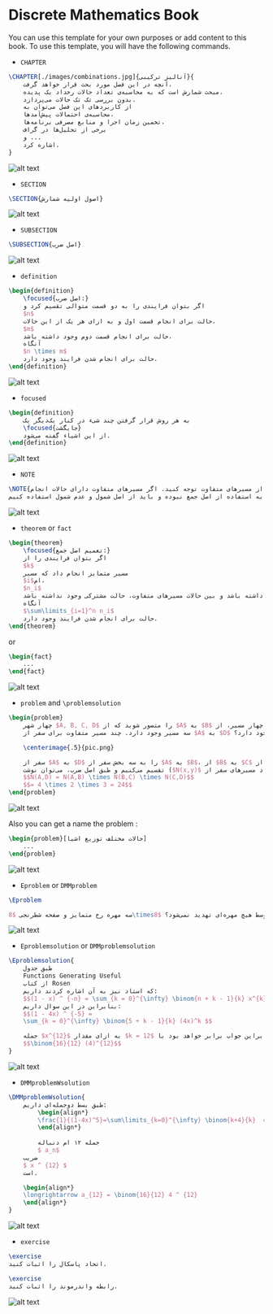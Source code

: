 # Discrete Mathematics Book

You can use this template for your own purposes or add content to this book. To use this template, you will have the following commands.

<!-- ----------------------------------------------------------------------- -->

* `CHAPTER`

```latex
\CHAPTER[./images/combinations.jpg]{آنالیز ترکیبی}{
    آنچه در این فصل مورد بحث قرار خواهد گرفت،
    مبحث شمارش است که به محاسبه‌ی تعداد حالات رخداد یک پدیده،
    بدون بررسی تک تک حالات می‌پردازد.
    از کاربردهای این فصل می‌توان به
    محاسبه‌ی احتمالات پیش‌آمد‌ها،
    تخمین زمان اجرا و منابع مصرفی برنامه‌ها،
    برخی از تحلیل‌ها در گراف
    و ...
    اشاره کرد.
}
```

![alt text](./ReadmeContents/chapter_pic.png)

<!-- ----------------------------------------------------------------------- -->

* `SECTION`

```latex
\SECTION{اصول اولیه شمارش}
```

![alt text](./ReadmeContents/section_pic.png)

<!-- ----------------------------------------------------------------------- -->

* `SUBSECTION`

```latex
\SUBSECTION{اصل ضرب}
```

![alt text](./ReadmeContents/subsection_pic.png)

<!-- ----------------------------------------------------------------------- -->

* `definition`

```latex
\begin{definition}
    \focused{اصل ضرب:}
    اگر بتوان فرایندی را به دو قسمت متوالی تقسیم کرد و
    $n$
    حالت برای انجام قسمت اول و به ازای هر یک از این حالات،
    $m$
    حالت برای انجام قسمت دوم وجود داشته باشد،
    آنگاه
    $n \times m$
    حالت برای انجام شدن فرایند وجود دارد.
\end{definition}
```

![alt text](./ReadmeContents/definition_pic.png)

<!-- ----------------------------------------------------------------------- -->

* `focused`

```latex
\begin{definition}
    به هر روش قرار گرفتن چند شیء در کنار یک‌دیگر یک 
    \focused{جایگشت}
    از این اشیاء گفته می‌شود.
\end{definition}
```

![alt text](./ReadmeContents/focused_pic.png)

<!-- ----------------------------------------------------------------------- -->

* `NOTE`

```latex
\NOTE{به الزام استقلال حالات انجام کار از مسیر‌های متفاوت توجه کنید. اگر مسیر‌های متفاوت دارای حالات انجام
مشترک باشند، دیگر مجاز به استفاده از اصل جمع نبوده و باید از اصل شمول و عدم شمول استفاده کنیم.}
```

![alt text](./ReadmeContents/note_pic.png)

<!-- ----------------------------------------------------------------------- -->

* `theorem` or `fact`

```latex
\begin{theorem}
    \focused{تعمیم اصل جمع:}
    اگر بتوان فرایندی را از 
    $k$
    مسیر متمایز انجام داد که مسیر 
    $i$ام،
    $n_i$
    حالت برای انجام شدن داشته باشد و بین حالات مسیر‌های متفاوت، حالت مشترکی وجود نداشته باشد،
    آنگاه
    $\sum\limits_{i=1}^n n_i$
    حالت برای انجام شدن فرایند وجود دارد.
\end{theorem}
```

or

```latex
\begin{fact}
    ...
\end{fact}
```

![alt text](./ReadmeContents/theorem_pic.png)

<!-- ----------------------------------------------------------------------- -->

* `problem` and `\problemsolution`

```latex
\begin{problem}
    چهار شهر $A, B, C, D$ را متصور شوید که از $A$ به $B$ چهار مسیر، از $B$ به $C$ دو مسیر و از $C$ به $D$
    سه مسیر وجود دارد. چند مسیر متفاوت برای سفر از $A$ به $D$ وجود دارد؟

    \centerimage{.5}{pic.png}

    سفر از $A$ به $D$ را به سه بخش سفر از $A$ به $B$، از $B$ به $C$ و از $C$ به $D$
    تقسیم می‌کنیم و طبق اصل ضرب، می‌توان نوشت ($N(x,y)$ را تعداد مسیر‌های سفر از $x$ به $y$ درنظر بگیرید):
    $$N(A,D) = N(A,B) \times N(B,C) \times N(C,D)$$
    $$= 4 \times 2 \times 3 = 24$$
\end{problem}
```

![alt text](./ReadmeContents/problem_pic.png)

Also you can get a name the problem :

```latex
\begin{problem}[حالات مختلف توزیع اشیا]
    ...
\end{problem}
```

![alt text](./ReadmeContents/namedproblem_pic.png)

<!-- ----------------------------------------------------------------------- -->

* `Eproblem` or `DMMproblem`

```latex
\Eproblem

سه مهره رخ متمایز و صفحه شطرنجی $8\times8$ داریم. به چند روش می‌توان این سه مهره را در سه خانه از این صفحه قرار داد به طوری که حداقل یک مهره وجود داشته باشد که توسط هیچ مهره‌ای تهدید نمی‌شود؟

```

![alt text](./ReadmeContents/Eproblem_pic.png)

<!-- ----------------------------------------------------------------------- -->

* `Eproblemsolution` or `DMMproblemsolution`

```latex
\Eproblemsolution{
    طبق جدول
    Functions Generating Useful
    از کتاب Rosen
    که استاد نیز به آن اشاره کردند داریم:
    $$(1 - x) ^ {-n} = \sum_{k = 0}^{\infty} \binom{n + k - 1}{k} x^{k} $$
    بنابراین در این سوال داریم:
    $$(1 - 4x) ^ {-5} =
    \sum_{k = 0}^{\infty} \binom{5 + k - 1}{k} (4x)^k $$

    جمله $x^{12}$ به ازای مقدار $k = 12$ ساخته می‌شود. بنابراین جواب برابر خواهد بود با: 
    $$\binom{16}{12} (4)^{12}$$
}

```

![alt text](./ReadmeContents/Eproblemsolution_pic.png)

<!-- ----------------------------------------------------------------------- -->

* `DMMproblemWsolution`

```latex
\DMMproblemWsolution{
    طبق بسط دوجمله‌ای داریم:    
        \begin{align*}
        \frac{1}{(1-4x)^5}=\sum\limits_{k=0}^{\infty} \binom{k+4}{k}  4 ^ k  x^ k              
        \end{align*}
        
        جمله ۱۲ ام دنباله 
        $ a_n$
    ضریب 
    $ x ^ {12} $
    است.

    \begin{align*}
    \longrightarrow a_{12} = \binom{16}{12} 4 ^ {12}
    \end{align*}
}

```

![alt text](./ReadmeContents/EproblemWsolution_pic.png)

<!-- ----------------------------------------------------------------------- -->

* `exercise`

```latex
\exercise
اتحاد پاسکال را اثبات کنید.

\exercise
رابطه واندرموند را اثبات کنید.
```

![alt text](./ReadmeContents/exercise_pic.png)

